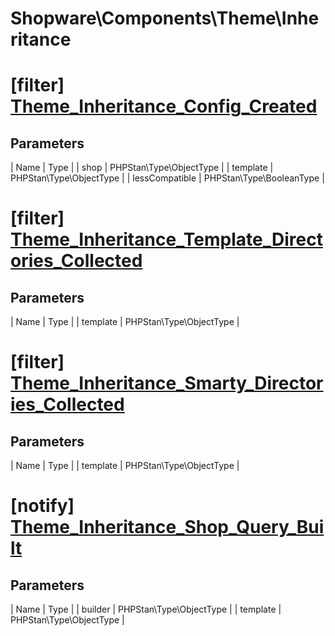 # Shopware\Components\Theme\Inheritance

# [filter] [Theme_Inheritance_Config_Created](https://github.com/shopware/shopware/blob/5.6/engine/Shopware/Components/Theme/Inheritance.php#L173)

## Parameters
| Name        | Type           |
| shop        | PHPStan\Type\ObjectType           |
| template        | PHPStan\Type\ObjectType           |
| lessCompatible        | PHPStan\Type\BooleanType           |


# [filter] [Theme_Inheritance_Template_Directories_Collected](https://github.com/shopware/shopware/blob/5.6/engine/Shopware/Components/Theme/Inheritance.php#L200)

## Parameters
| Name        | Type           |
| template        | PHPStan\Type\ObjectType           |


# [filter] [Theme_Inheritance_Smarty_Directories_Collected](https://github.com/shopware/shopware/blob/5.6/engine/Shopware/Components/Theme/Inheritance.php#L233)

## Parameters
| Name        | Type           |
| template        | PHPStan\Type\ObjectType           |
# [notify] [Theme_Inheritance_Shop_Query_Built](https://github.com/shopware/shopware/blob/5.6/engine/Shopware/Components/Theme/Inheritance.php#L453)

## Parameters
| Name        | Type           |
| builder        | PHPStan\Type\ObjectType           |
| template        | PHPStan\Type\ObjectType           |
